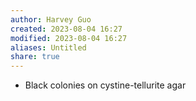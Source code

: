 ```yaml
---
author: Harvey Guo
created: 2023-08-04 16:27
modified: 2023-08-04 16:27
aliases: Untitled
share: true
---
```


- Black colonies on cystine-tellurite agar
